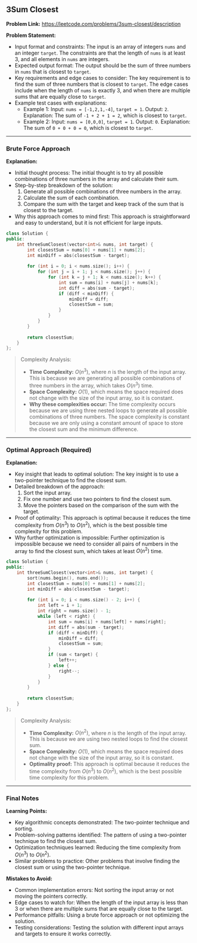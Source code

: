 ## 3Sum Closest
**Problem Link:** https://leetcode.com/problems/3sum-closest/description

**Problem Statement:**
- Input format and constraints: The input is an array of integers `nums` and an integer `target`. The constraints are that the length of `nums` is at least 3, and all elements in `nums` are integers.
- Expected output format: The output should be the sum of three numbers in `nums` that is closest to `target`.
- Key requirements and edge cases to consider: The key requirement is to find the sum of three numbers that is closest to `target`. The edge cases include when the length of `nums` is exactly 3, and when there are multiple sums that are equally close to `target`.
- Example test cases with explanations:
  - Example 1: Input: `nums = [-1,2,1,-4]`, `target = 1`. Output: `2`. Explanation: The sum of `-1 + 2 + 1 = 2`, which is closest to `target`.
  - Example 2: Input: `nums = [0,0,0]`, `target = 1`. Output: `0`. Explanation: The sum of `0 + 0 + 0 = 0`, which is closest to `target`.

---

### Brute Force Approach

**Explanation:**
- Initial thought process: The initial thought is to try all possible combinations of three numbers in the array and calculate their sum.
- Step-by-step breakdown of the solution:
  1. Generate all possible combinations of three numbers in the array.
  2. Calculate the sum of each combination.
  3. Compare the sum with the target and keep track of the sum that is closest to the target.
- Why this approach comes to mind first: This approach is straightforward and easy to understand, but it is not efficient for large inputs.

```cpp
class Solution {
public:
    int threeSumClosest(vector<int>& nums, int target) {
        int closestSum = nums[0] + nums[1] + nums[2];
        int minDiff = abs(closestSum - target);
        
        for (int i = 0; i < nums.size(); i++) {
            for (int j = i + 1; j < nums.size(); j++) {
                for (int k = j + 1; k < nums.size(); k++) {
                    int sum = nums[i] + nums[j] + nums[k];
                    int diff = abs(sum - target);
                    if (diff < minDiff) {
                        minDiff = diff;
                        closestSum = sum;
                    }
                }
            }
        }
        
        return closestSum;
    }
};
```

> Complexity Analysis:
> - **Time Complexity:** $O(n^3)$, where $n$ is the length of the input array. This is because we are generating all possible combinations of three numbers in the array, which takes $O(n^3)$ time.
> - **Space Complexity:** $O(1)$, which means the space required does not change with the size of the input array, so it is constant.
> - **Why these complexities occur:** The time complexity occurs because we are using three nested loops to generate all possible combinations of three numbers. The space complexity is constant because we are only using a constant amount of space to store the closest sum and the minimum difference.

---

### Optimal Approach (Required)

**Explanation:**
- Key insight that leads to optimal solution: The key insight is to use a two-pointer technique to find the closest sum.
- Detailed breakdown of the approach:
  1. Sort the input array.
  2. Fix one number and use two pointers to find the closest sum.
  3. Move the pointers based on the comparison of the sum with the target.
- Proof of optimality: This approach is optimal because it reduces the time complexity from $O(n^3)$ to $O(n^2)$, which is the best possible time complexity for this problem.
- Why further optimization is impossible: Further optimization is impossible because we need to consider all pairs of numbers in the array to find the closest sum, which takes at least $O(n^2)$ time.

```cpp
class Solution {
public:
    int threeSumClosest(vector<int>& nums, int target) {
        sort(nums.begin(), nums.end());
        int closestSum = nums[0] + nums[1] + nums[2];
        int minDiff = abs(closestSum - target);
        
        for (int i = 0; i < nums.size() - 2; i++) {
            int left = i + 1;
            int right = nums.size() - 1;
            while (left < right) {
                int sum = nums[i] + nums[left] + nums[right];
                int diff = abs(sum - target);
                if (diff < minDiff) {
                    minDiff = diff;
                    closestSum = sum;
                }
                if (sum < target) {
                    left++;
                } else {
                    right--;
                }
            }
        }
        
        return closestSum;
    }
};
```

> Complexity Analysis:
> - **Time Complexity:** $O(n^2)$, where $n$ is the length of the input array. This is because we are using two nested loops to find the closest sum.
> - **Space Complexity:** $O(1)$, which means the space required does not change with the size of the input array, so it is constant.
> - **Optimality proof:** This approach is optimal because it reduces the time complexity from $O(n^3)$ to $O(n^2)$, which is the best possible time complexity for this problem.

---

### Final Notes

**Learning Points:**
- Key algorithmic concepts demonstrated: The two-pointer technique and sorting.
- Problem-solving patterns identified: The pattern of using a two-pointer technique to find the closest sum.
- Optimization techniques learned: Reducing the time complexity from $O(n^3)$ to $O(n^2)$.
- Similar problems to practice: Other problems that involve finding the closest sum or using the two-pointer technique.

**Mistakes to Avoid:**
- Common implementation errors: Not sorting the input array or not moving the pointers correctly.
- Edge cases to watch for: When the length of the input array is less than 3 or when there are multiple sums that are equally close to the target.
- Performance pitfalls: Using a brute force approach or not optimizing the solution.
- Testing considerations: Testing the solution with different input arrays and targets to ensure it works correctly.